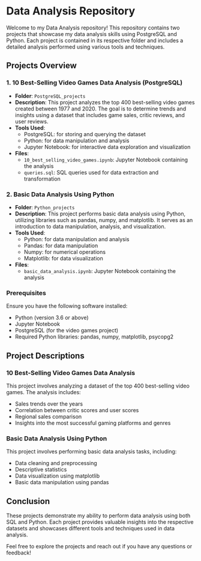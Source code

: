 # Data Analysis Repository

Welcome to my Data Analysis repository! This repository contains two projects that showcase my data analysis skills using PostgreSQL and Python. Each project is contained in its respective folder and includes a detailed analysis performed using various tools and techniques.

## Projects Overview

### 1. 10 Best-Selling Video Games Data Analysis (PostgreSQL)
- **Folder**: `PostgreSQL_projects`
- **Description**: This project analyzes the top 400 best-selling video games created between 1977 and 2020. The goal is to determine trends and insights using a dataset that includes game sales, critic reviews, and user reviews.
- **Tools Used**:
  - PostgreSQL: for storing and querying the dataset
  - Python: for data manipulation and analysis
  - Jupyter Notebook: for interactive data exploration and visualization
- **Files**:
  - `10_best_selling_video_games.ipynb`: Jupyter Notebook containing the analysis
  - `queries.sql`: SQL queries used for data extraction and transformation

### 2. Basic Data Analysis Using Python
- **Folder**: `Python_projects`
- **Description**: This project performs basic data analysis using Python, utilizing libraries such as pandas, numpy, and matplotlib. It serves as an introduction to data manipulation, analysis, and visualization.
- **Tools Used**:
  - Python: for data manipulation and analysis
  - Pandas: for data manipulation
  - Numpy: for numerical operations
  - Matplotlib: for data visualization
- **Files**:
  - `basic_data_analysis.ipynb`: Jupyter Notebook containing the analysis


### Prerequisites
Ensure you have the following software installed:
- Python (version 3.6 or above)
- Jupyter Notebook
- PostgreSQL (for the video games project)
- Required Python libraries: pandas, numpy, matplotlib, psycopg2


## Project Descriptions

### 10 Best-Selling Video Games Data Analysis
This project involves analyzing a dataset of the top 400 best-selling video games. The analysis includes:
- Sales trends over the years
- Correlation between critic scores and user scores
- Regional sales comparison
- Insights into the most successful gaming platforms and genres

### Basic Data Analysis Using Python
This project involves performing basic data analysis tasks, including:
- Data cleaning and preprocessing
- Descriptive statistics
- Data visualization using matplotlib
- Basic data manipulation using pandas

## Conclusion
These projects demonstrate my ability to perform data analysis using both SQL and Python. Each project provides valuable insights into the respective datasets and showcases different tools and techniques used in data analysis.

Feel free to explore the projects and reach out if you have any questions or feedback!


